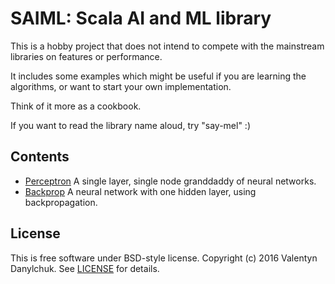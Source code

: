 # SAIML: Scala AI and ML library

This is a hobby project that does not intend to compete with the mainstream libraries on features or performance.

It includes some examples which might be useful if you are learning the algorithms, or want to start your own implementation.

Think of it more as a cookbook.

If you want to read the library name aloud, try "say-mel" :)

## Contents

* [Perceptron](src/main/scala/saiml/nn/perceptron)
A single layer, single node granddaddy of neural networks.
* [Backprop](src/main/scala/saiml/nn/backprop)
A neural network with one hidden layer, using backpropagation.

## License

This is free software under BSD-style license.
Copyright (c) 2016 Valentyn Danylchuk. See [LICENSE](LICENSE) for details.